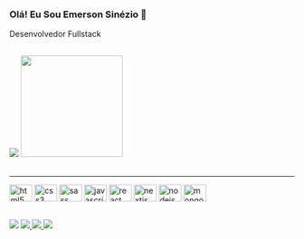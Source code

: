 ### Olá! Eu Sou Emerson Sinézio 👋

  <span>Desenvolvedor Fullstack</span>

  ##
<div>
<picture>
<source 
  srcset="https://github-readme-stats.vercel.app/api?username=EmersonSinezio&show_icons=true&theme=highcontrast"
  media="(prefers-color-scheme: dark)"
  height='180em'
/>
<source
  srcset="https://github-readme-stats.vercel.app/api?username=EmersonSinezio&show_icons=true"
  media="(prefers-color-scheme: light), (prefers-color-scheme: no-preference)"
/>
<img src="https://github-readme-stats.vercel.app/api?username=EmersonSinezio&show_icons=true" />
</picture>
<img height='180em' src="https://github-readme-stats.vercel.app/api/top-langs/?username=EmersonSinezio&layout=compact&theme=highcontrast"/>
</div>
<br/>
  <hr/>
  
<div style ="display='inline-block'">
    <img alt='html5' src="https://cdn.jsdelivr.net/gh/devicons/devicon/icons/html5/html5-original.svg" width ='40' height='30'/>
    <img alt='css3' src="https://cdn.jsdelivr.net/gh/devicons/devicon/icons/css3/css3-original.svg" width ='40' height='30'/>
    <img alt='sass' src="https://cdn.jsdelivr.net/gh/devicons/devicon/icons/sass/sass-original.svg" width ='40' height='30'/>
    <img alt='javascript' src="https://cdn.jsdelivr.net/gh/devicons/devicon/icons/javascript/javascript-original.svg" width ='40' height='30'/>
    <img alt='react' src="https://cdn.jsdelivr.net/gh/devicons/devicon/icons/react/react-original.svg" width ='40' height='30'/>
    <img alt='nextjs' src="https://cdn.jsdelivr.net/gh/devicons/devicon/icons/nextjs/nextjs-line.svg" width ='40' height='30'/>
    <img alt='nodejs' src="https://cdn.jsdelivr.net/gh/devicons/devicon/icons/nodejs/nodejs-original.svg" width ='40' height='30'/>
    <img alt='mongodb' src="https://cdn.jsdelivr.net/gh/devicons/devicon/icons/mongodb/mongodb-plain-wordmark.svg" width ='40' height='30'/>
</div>

  ##

<div> 
  <a href = "mailto:emerson.sineziio@gmail.com"><img src="https://img.shields.io/badge/-Gmail-%23333?style=for-the-badge&logo=gmail&logoColor=white" target="_blank"></a>
  <a href="https://www.linkedin.com/in/emerson-sineziio" target="_blank">
  <img src="https://img.shields.io/badge/-LinkedIn-%230077B5?style=for-the-badge&logo=linkedin&logoColor=white" target="_blank">
  </a> 
  <a href='https://t.me/EmersonSineziio'>
    <img src='https://img.shields.io/badge/Telegram-2CA5E0?style=for-the-badge&logo=telegram&logoColor=white'/>
  <a/>
    <a href="https://wa.me/5585992846060"><img src="https://img.shields.io/badge/WhatsApp-25D366?style=for-the-badge&logo=whatsapp&logoColor=white"/></a>
</div>
